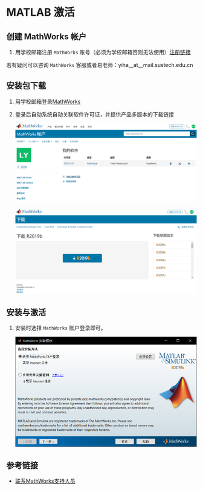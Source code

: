 # MATLAB 激活

## 创建 MathWorks 帐户

1. 用学校邮箱注册 `MathWorks` 账号（必须为学校邮箱否则无法使用）[注册链接](https://ww2.mathworks.cn/mwaccount/register?ssoCheck=true&uri=/mwaccount/)

若有疑问可以咨询 `MathWorks` 客服或者易老师：yiha\_\_at\_\_mail.sustech.edu.cn

## 安装包下载

1. 用学校邮箱登录[MathWorks](https://ww2.mathworks.cn/login?ssoCheck=true&uri=%2Fmwaccount%2F)
2. 登录后自动系统自动关联软件许可证，并提供产品多版本的下载链接

    ![fig](./matlab.png)

    ![fig](./matlab1.png)


 
## 安装与激活

1. 安装时选择 `MathWorks` 账户登录即可。

    ![fig](./matlab2.png)

## 参考链接
* [联系MathWorks支持人员](https://ww2.mathworks.cn/support/contact_us.html)